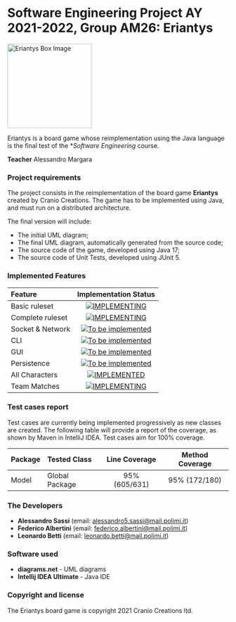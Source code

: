 # Software Engineering Project AY 2021-2022, Group AM26: Eriantys

<img src="https://craniointernational.com/2021/wp-content/uploads/2021/06/ERIANTYS-BOX-3D.png" height=192px alt="Eriantys Box Image"/>

Eriantys is a board game whose reimplementation using the Java language is the final test of the **Software Engineering* course.

**Teacher** Alessandro Margara

### Project requirements
The project consists in the reimplementation of the board game **Eriantys** created by Cranio Creations. The game has to be implemented using Java, and must run on a distributed architecture.

The final version will include:
* The initial UML diagram;
* The final UML diagram, automatically generated from the source code;
* The source code of the game, developed using Java 17;
* The source code of Unit Tests, developed using JUnit 5.

### Implemented Features
| Feature          |                                                                             Implementation Status                                                                              |
|:-----------------|:------------------------------------------------------------------------------------------------------------------------------------------------------------------------------:|
| Basic ruleset    |        [![IMPLEMENTING](https://img.shields.io/badge/-Implementing-yellow)](https://github.com/AleSassi/ingsw2022-AM26/tree/master/src/main/java/it/polimi/ingsw/model)        |
| Complete ruleset |        [![IMPLEMENTING](https://img.shields.io/badge/-Implementing-yellow)](https://github.com/AleSassi/ingsw2022-AM26/tree/master/src/main/java/it/polimi/ingsw/model)        |
| Socket & Network |                                               [![To be implemented](https://img.shields.io/badge/-To%20be%20implemented-red)]()                                                |
| CLI              |                                               [![To be implemented](https://img.shields.io/badge/-To%20be%20implemented-red)]()                                                |
| GUI              |                                               [![To be implemented](https://img.shields.io/badge/-To%20be%20implemented-red)]()                                                |
| Persistence      |                                               [![To be implemented](https://img.shields.io/badge/-To%20be%20implemented-red)]()                                                |
| All Characters   | [![IMPLEMENTED](https://img.shields.io/badge/-Implemented-brightgreen)](https://github.com/AleSassi/ingsw2022-AM26/tree/master/src/main/java/it/polimi/ingsw/model/characters) |
| Team Matches     |                                                     [![IMPLEMENTING](https://img.shields.io/badge/-Implementing-yellow)]()                                                     |

### Test cases report
Test cases are currently being implemented progressively as new classes are created. The following table will provide a report of the coverage, as shown by Maven in IntelliJ IDEA.
Test cases aim for 100% coverage.

| Package | Tested Class   | Line Coverage | Method Coverage |
|:--------|:---------------|:-------------:|:---------------:|
| Model   | Global Package | 95% (605/631) |  95% (172/180)  |

### The Developers
- **Alessandro Sassi** (email: alessandro5.sassi@mail.polimi.it)
- **Federico Albertini** (email: federico.albertini@mail.polimi.it)
- **Leonardo Betti** (email: leonardo.betti@mail.polimi.it)

### Software used
- **diagrams.net** - UML diagrams
- **Intellij IDEA Ultimate** - Java IDE

### Copyright and license

The Eriantys board game is copyright 2021 Cranio Creations ltd.